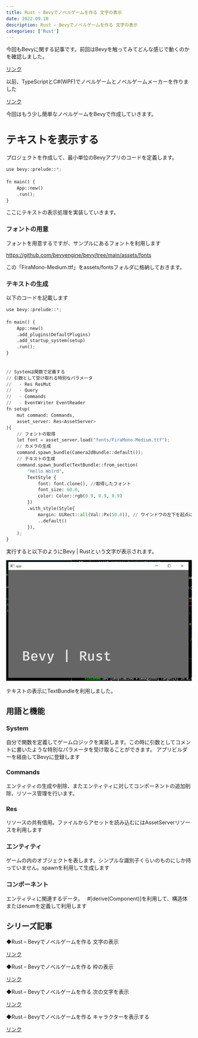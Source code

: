 ```yaml
---
title: Rust – Bevyでノベルゲームを作る 文字の表示
date: 2022.09.10
description: Rust – Bevyでノベルゲームを作る 文字の表示
categories: ['Rust']
---
```

今回もBevyに関する記事です。前回はBevyを触ってみてどんな感じで動くのかを確認しました。

[リンク](/posts/p3555)

以前、TypeScriptとC#(WPF)でノベルゲームとノベルゲームメーカーを作りました

[リンク](/posts/p120)

今回はもう少し簡単なノベルゲームをBevyで作成していきます。

# テキストを表示する

プロジェクトを作成して、最小単位のBevyアプリのコードを定義します。

```Python
use bevy::prelude::*;

fn main() {
    App::new()
    .run();
}
```

ここにテキストの表示処理を実装していきます。

### フォントの用意

フォントを用意するですが、サンプルにあるフォントを利用します

https://github.com/bevyengine/bevy/tree/main/assets/fonts

この「FiraMono-Medium.ttf」をassets/fontsフォルダに格納しておきます。

### テキストの生成

以下のコードを記載します

```Python
use bevy::prelude::*;

fn main() {
    App::new()
    .add_plugins(DefaultPlugins)
    .add_startup_system(setup)
    .run();
}


// Systemは関数で定義する
// 引数として受け取れる特別なパラメータ
//   - Res ResMut
//   - Query
//   - Commands
//   - EventWriter EventReader
fn setup(
    mut command: Commands,
    asset_server: Res<AssetServer>
){
    // フォントの取得
    let font = asset_server.load("fonts/FiraMono-Medium.ttf");
    // カメラの生成
    command.spawn_bundle(Camera2dBundle::default());
    // テキストの生成
    command.spawn_bundle(TextBundle::from_section(
        "Hello Wolrd",
        TextStyle {
            font: font.clone(), //取得したフォント
            font_size: 60.0,
            color: Color::rgb(0.9, 0.9, 0.9)
        })
        .with_style(Style{
            margin: UiRect::all(Val::Px(50.0)), // ウインドウの左下を起点に(50.0)のマージンを取る
            ..default()
        }),
    );
}
```

実行すると以下のようにBevy | Rustという文字が表示されます。

![画像](/3690/1.png)

テキストの表示にTextBundleを利用しました。

## 用語と機能


### System

自分で関数を定義してゲームロジックを実装します。この時に引数としてコメントに書いたような特別なパラメータを受け取ることができます。
アプリビルダーを経由してBevyに登録します

### Commands

エンティティの生成や削除、またエンティティに対してコンポーネントの追加削除、リソース管理を行います。

### Res

リソースの共有借用。ファイルからアセットを読み込むにはAssetServerリソースを利用します

### エンティティ

ゲームの内のオブジェクトを表します。シンプルな識別子くらいのものにしか持っていません。spawnを利用して生成します

### コンポーネント

エンティティに関連するデータ。   #[derive(Component)]を利用して、構造体またはenumを定義して利用します

## シリーズ記事

◆Rust – Bevyでノベルゲームを作る 文字の表示

[リンク](/posts/p3690)

◆Rust – Bevyでノベルゲームを作る 枠の表示

[リンク](/posts/p3702)

◆Rust – Bevyでノベルゲームを作る 次の文字を表示

[リンク](/posts/p3716)

◆Rust – Bevyでノベルゲームを作る キャラクターを表示する

[リンク](/posts/p3731)

